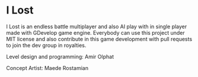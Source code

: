 # I Lost
I Lost is an endless battle multiplayer and also AI play with in single player made with GDevelop game engine.
Everybody can use this project under MIT license and also contribute in this game development with pull requests to join the dev group in royalties.

Level design and programming:
Amir Olphat

Concept Artist:
Maede Rostamian
